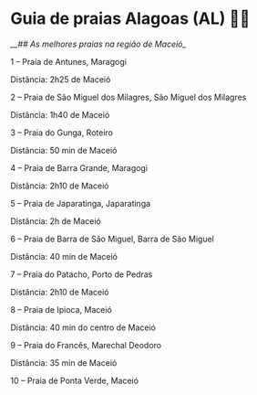 # **Guia de praias Alagoas (AL)** :surfing_woman:

*__## As melhores praias na região de Maceió_*

1 – Praia de Antunes, Maragogi

Distância: 2h25 de Maceió

2 – Praia de São Miguel dos Milagres, São Miguel dos Milagres

Distância: 1h40 de Maceió

3 – Praia do Gunga, Roteiro

Distância: 50 min de Maceió

4 – Praia de Barra Grande, Maragogi

Distância: 2h10 de Maceió

5 – Praia de Japaratinga, Japaratinga

Distância: 2h de Maceió

6 – Praia de Barra de São Miguel, Barra de São Miguel

Distância: 40 min de Maceió

7 – Praia do Patacho, Porto de Pedras

Distância: 2h10 de Maceió

8 – Praia de Ipioca, Maceió

Distância: 40 min do centro de Maceió

9 – Praia do Francês, Marechal Deodoro

Distância: 35 min de Maceió

10 – Praia de Ponta Verde, Maceió

